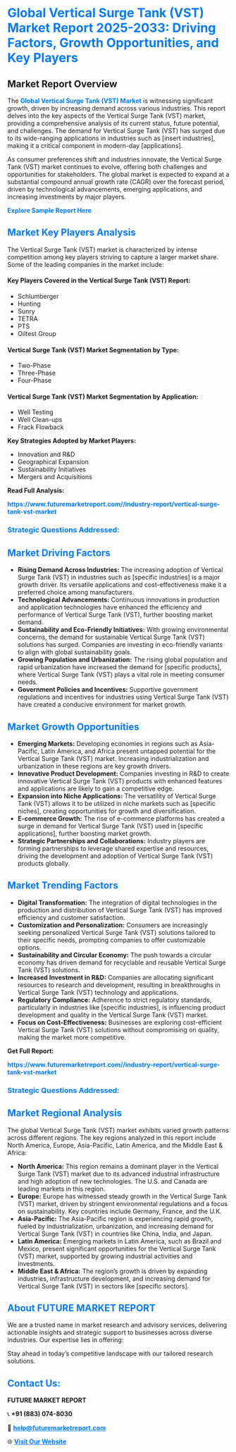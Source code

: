 <h1 style="color: #007BFF;">Global Vertical Surge Tank (VST) Market Report 2025-2033: Driving Factors, Growth Opportunities, and Key Players</h1>

<section id="overview">
<h2>Market Report Overview</h2>
<p>The <a href="https://www.futuremarketreport.com//industry-report/vertical-surge-tank-vst-market" style="color: #007BFF; text-decoration: none;"><strong>Global Vertical Surge Tank (VST) Market</strong></a> is witnessing significant growth, driven by increasing demand across various industries. This report delves into the key aspects of the Vertical Surge Tank (VST) market, providing a comprehensive analysis of its current status, future potential, and challenges. The demand for Vertical Surge Tank (VST) has surged due to its wide-ranging applications in industries such as [insert industries], making it a critical component in modern-day [applications].</p>
<p>As consumer preferences shift and industries innovate, the Vertical Surge Tank (VST) market continues to evolve, offering both challenges and opportunities for stakeholders. The global market is expected to expand at a substantial compound annual growth rate (CAGR) over the forecast period, driven by technological advancements, emerging applications, and increasing investments by major players.</p>
</section>

<section id="overview">
<p><a href="https://www.futuremarketreport.com//request-sample/reportId=86042" style="color: #007BFF; text-decoration: none;"><strong>Explore Sample Report Here</strong></a></p>
</section>

<section id="key-players">
<h2 style="color: #007BFF;">Market Key Players Analysis</h2>
<p>The Vertical Surge Tank (VST) market is characterized by intense competition among key players striving to capture a larger market share. Some of the leading companies in the market include:</p>
<h4>Key Players Covered in the Vertical Surge Tank (VST) Report:</h4>
<ul><li>Schlumberger</li><li>Hunting</li><li>Sunry</li><li>TETRA</li><li>PTS</li><li>Oiltest Group</li></ul>
<h4>Vertical Surge Tank (VST) Market Segmentation by Type:</h4>
<ul><li>Two-Phase</li><li>Three-Phase</li><li>Four-Phase</li></ul>

<h4>Vertical Surge Tank (VST) Market Segmentation by Application:</h4>
<ul><li>Well Testing</li><li>Well Clean-ups</li><li>Frack Flowback</li></ul>
<p><strong>Key Strategies Adopted by Market Players:</strong></p>
<ul>
<li>Innovation and R&D</li>
<li>Geographical Expansion</li>
<li>Sustainability Initiatives</li>
<li>Mergers and Acquisitions</li>
</ul>
</section>

<section>
<p><strong>Read Full Analysis: </strong></p><a href="https://www.futuremarketreport.com//industry-report/vertical-surge-tank-vst-market" style="color: #007BFF; text-decoration: none;"><strong>https://www.futuremarketreport.com//industry-report/vertical-surge-tank-vst-market</strong></a>
<h3 style="color: #007BFF;">Strategic Questions Addressed:</h3>
</section>

<section id="driving-factors">
<h2 style="color: #007BFF;">Market Driving Factors</h2>
<ul>
<li><strong>Rising Demand Across Industries:</strong> The increasing adoption of Vertical Surge Tank (VST) in industries such as [specific industries] is a major growth driver. Its versatile applications and cost-effectiveness make it a preferred choice among manufacturers.</li>
<li><strong>Technological Advancements:</strong> Continuous innovations in production and application technologies have enhanced the efficiency and performance of Vertical Surge Tank (VST), further boosting market demand.</li>
<li><strong>Sustainability and Eco-Friendly Initiatives:</strong> With growing environmental concerns, the demand for sustainable Vertical Surge Tank (VST) solutions has surged. Companies are investing in eco-friendly variants to align with global sustainability goals.</li>
<li><strong>Growing Population and Urbanization:</strong> The rising global population and rapid urbanization have increased the demand for [specific products], where Vertical Surge Tank (VST) plays a vital role in meeting consumer needs.</li>
<li><strong>Government Policies and Incentives:</strong> Supportive government regulations and incentives for industries using Vertical Surge Tank (VST) have created a conducive environment for market growth.</li>
</ul>
</section>

<section id="growth-opportunities">
<h2 style="color: #007BFF;">Market Growth Opportunities</h2>
<ul>
<li><strong>Emerging Markets:</strong> Developing economies in regions such as Asia-Pacific, Latin America, and Africa present untapped potential for the Vertical Surge Tank (VST) market. Increasing industrialization and urbanization in these regions are key growth drivers.</li>
<li><strong>Innovative Product Development:</strong> Companies investing in R&D to create innovative Vertical Surge Tank (VST) products with enhanced features and applications are likely to gain a competitive edge.</li>
<li><strong>Expansion into Niche Applications:</strong> The versatility of Vertical Surge Tank (VST) allows it to be utilized in niche markets such as [specific niches], creating opportunities for growth and diversification.</li>
<li><strong>E-commerce Growth:</strong> The rise of e-commerce platforms has created a surge in demand for Vertical Surge Tank (VST) used in [specific applications], further boosting market growth.</li>
<li><strong>Strategic Partnerships and Collaborations:</strong> Industry players are forming partnerships to leverage shared expertise and resources, driving the development and adoption of Vertical Surge Tank (VST) products globally.</li>
</ul>
</section>

<section id="trending-factors">
<h2 style="color: #007BFF;">Market Trending Factors</h2>
<ul>
<li><strong>Digital Transformation:</strong> The integration of digital technologies in the production and distribution of Vertical Surge Tank (VST) has improved efficiency and customer satisfaction.</li>
<li><strong>Customization and Personalization:</strong> Consumers are increasingly seeking personalized Vertical Surge Tank (VST) solutions tailored to their specific needs, prompting companies to offer customizable options.</li>
<li><strong>Sustainability and Circular Economy:</strong> The push towards a circular economy has driven demand for recyclable and reusable Vertical Surge Tank (VST) solutions.</li>
<li><strong>Increased Investment in R&D:</strong> Companies are allocating significant resources to research and development, resulting in breakthroughs in Vertical Surge Tank (VST) technology and applications.</li>
<li><strong>Regulatory Compliance:</strong> Adherence to strict regulatory standards, particularly in industries like [specific industries], is influencing product development and quality in the Vertical Surge Tank (VST) market.</li>
<li><strong>Focus on Cost-Effectiveness:</strong> Businesses are exploring cost-efficient Vertical Surge Tank (VST) solutions without compromising on quality, making the market more competitive.</li>
</ul>
</section>

<section>
<p><strong>Get Full Report: </strong></p><a href="https://www.futuremarketreport.com//industry-report/vertical-surge-tank-vst-market" style="color: #007BFF; text-decoration: none;"><strong>https://www.futuremarketreport.com//industry-report/vertical-surge-tank-vst-market</strong></a>
<h3 style="color: #007BFF;">Strategic Questions Addressed:</h3>
</section>


<section id="regional-analysis">
<h2 style="color: #007BFF;">Market Regional Analysis</h2>
<p>The global Vertical Surge Tank (VST) market exhibits varied growth patterns across different regions. The key regions analyzed in this report include North America, Europe, Asia-Pacific, Latin America, and the Middle East & Africa:</p>
<ul>
<li><strong>North America:</strong> This region remains a dominant player in the Vertical Surge Tank (VST) market due to its advanced industrial infrastructure and high adoption of new technologies. The U.S. and Canada are leading markets in this region.</li>
<li><strong>Europe:</strong> Europe has witnessed steady growth in the Vertical Surge Tank (VST) market, driven by stringent environmental regulations and a focus on sustainability. Key countries include Germany, France, and the U.K.</li>
<li><strong>Asia-Pacific:</strong> The Asia-Pacific region is experiencing rapid growth, fueled by industrialization, urbanization, and increasing demand for Vertical Surge Tank (VST) in countries like China, India, and Japan.</li>
<li><strong>Latin America:</strong> Emerging markets in Latin America, such as Brazil and Mexico, present significant opportunities for the Vertical Surge Tank (VST) market, supported by growing industrial activities and investments.</li>
<li><strong>Middle East & Africa:</strong> The region’s growth is driven by expanding industries, infrastructure development, and increasing demand for Vertical Surge Tank (VST) in sectors like [specific sectors].</li>
</ul>
</section>

<footer>
<h2 style="color: #007BFF;">About FUTURE MARKET REPORT</h2>
<p>We are a trusted name in market research and advisory services, delivering actionable insights and strategic support to businesses across diverse industries. Our expertise lies in offering:</p>

<p>Stay ahead in today’s competitive landscape with our tailored research solutions.</p>

<h2 style="color: #007BFF;">Contact Us:</h2>
<p><strong>FUTURE MARKET REPORT</strong></p>
<p>📞 <strong>+91 (883) 074-8030</strong></p>
<p>📧 <strong><a href="mailto:help@futuremarketreport.com" style="color: #007BFF;">help@futuremarketreport.com</a></strong></p>
<p>🌐 <strong><a href="https://www.futuremarketreport.com/" style="color: #007BFF;">Visit Our Website</a></strong></p>
</footer>